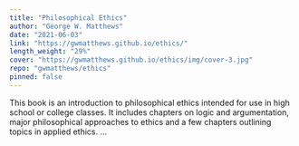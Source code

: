 ```yaml
---
title: "Philosophical Ethics"
author: "George W. Matthews"
date: "2021-06-03"
link: "https://gwmatthews.github.io/ethics/"
length_weight: "29%"
cover: "https://gwmatthews.github.io/ethics/img/cover-3.jpg"
repo: "gwmatthews/ethics"
pinned: false
---
```


This book is an introduction to philosophical ethics intended for use in high school or college classes. It includes chapters on logic and argumentation, major philosophical approaches to ethics and a few chapters outlining topics in applied ethics. ...

